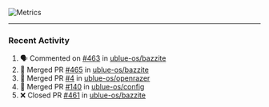 ![Metrics](https://metrics.lecoq.io/KyleGospo?template=classic&base=header%2C%20activity%2C%20community%2C%20repositories%2C%20metadata&base.indepth=false&base.hireable=false&base.skip=false&config.timezone=America%2FLos_Angeles)

---
### Recent Activity
<!--START_SECTION:activity-->
1. 🗣 Commented on [#463](https://github.com/ublue-os/bazzite/issues/463#issuecomment-1778479692) in [ublue-os/bazzite](https://github.com/ublue-os/bazzite)
2. 🎉 Merged PR [#465](https://github.com/ublue-os/bazzite/pull/465) in [ublue-os/bazzite](https://github.com/ublue-os/bazzite)
3. 🎉 Merged PR [#4](https://github.com/ublue-os/openrazer/pull/4) in [ublue-os/openrazer](https://github.com/ublue-os/openrazer)
4. 🎉 Merged PR [#140](https://github.com/ublue-os/config/pull/140) in [ublue-os/config](https://github.com/ublue-os/config)
5. ❌ Closed PR [#461](https://github.com/ublue-os/bazzite/pull/461) in [ublue-os/bazzite](https://github.com/ublue-os/bazzite)
<!--END_SECTION:activity-->
